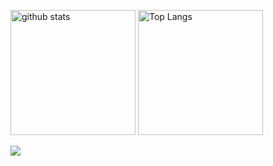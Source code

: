 <p align="left"> 
	<img alt="github stats"  height="200px"src="https://git-hub-readme-stats-clone2-kdf4.vercel.app/api/?username=rintarofujita&cont_private=true&theme=react" />
	<img alt="Top Langs" height="200px"  src="https://git-hub-readme-stats-clone2-kdf4.vercel.app/api/top-langs/?username=rintarofujita&layout=donut&show_icons=true&theme=react" />
</p>
<p align="left">
    <img src="https://skillicons.dev/icons?i=html,css,js,react,cpp,docker,py" />
</p>

<!--
**RintaroFujita/RintaroFujita** is a ✨ _special_ ✨ repository because its `README.md` (this file) appears on your GitHub profile.

Here are some ideas to get you started:

- 🔭 I’m currently working on ...
- 🌱 I’m currently learning ...
- 👯 I’m looking to collaborate on ...
- 🤔 I’m looking for help with ...
- 💬 Ask me about ...
- 📫 How to reach me: ...
- 😄 Pronouns: ...
- ⚡ Fun fact: ...
-->
